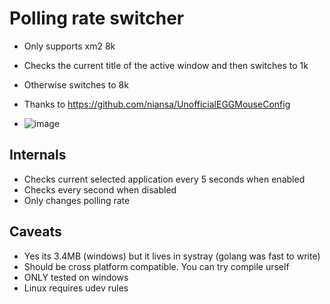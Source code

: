 # Polling rate switcher

- Only supports xm2 8k
- Checks the current title of the active window and then switches to 1k
- Otherwise switches to 8k
- Thanks to https://github.com/niansa/UnofficialEGGMouseConfig

- ![image](https://github.com/user-attachments/assets/4db6b822-8ed2-42f4-a807-56a98fd15f91)


## Internals
- Checks current selected application every 5 seconds when enabled
- Checks every second when disabled
- Only changes polling rate

## Caveats
- Yes its 3.4MB (windows) but it lives in systray (golang was fast to write)
- Should be cross platform compatible. You can try compile urself
- ONLY tested on windows
- Linux requires udev rules
